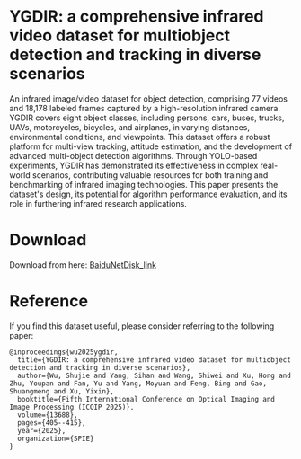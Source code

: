 # YGDIR: a comprehensive infrared video dataset for multiobject detection and tracking in diverse scenarios
An infrared image/video dataset for object detection, comprising 77 videos and 18,178 labeled frames captured by a high-resolution infrared camera. YGDIR covers eight object classes, including persons, cars, buses, trucks, UAVs, motorcycles, bicycles, and airplanes, in varying distances, environmental conditions, and viewpoints. This dataset offers a robust platform for multi-view tracking, attitude estimation, and the development of advanced multi-object detection algorithms. Through YOLO-based experiments, YGDIR has demonstrated its effectiveness in complex real-world scenarios, contributing valuable resources for both training and benchmarking of infrared imaging technologies. This paper presents the dataset's design, its potential for algorithm performance evaluation, and its role in furthering infrared research applications.

# Download
Download from here: [BaiduNetDisk_link](https://pan.baidu.com/s/1xjaBlQ2uEaW2xVVVAmeqcQ?pwd=85fi)

# Reference
If you find this dataset useful, please consider referring to the following paper:
```
@inproceedings{wu2025ygdir,
  title={YGDIR: a comprehensive infrared video dataset for multiobject detection and tracking in diverse scenarios},
  author={Wu, Shujie and Yang, Sihan and Wang, Shiwei and Xu, Hong and Zhu, Youpan and Fan, Yu and Yang, Moyuan and Feng, Bing and Gao, Shuangmeng and Xu, Yixin},
  booktitle={Fifth International Conference on Optical Imaging and Image Processing (ICOIP 2025)},
  volume={13688},
  pages={405--415},
  year={2025},
  organization={SPIE}
}
```
